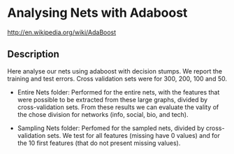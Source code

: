 Analysing Nets with Adaboost
===========================================================

http://en.wikipedia.org/wiki/AdaBoost


Description
-----------

Here analyse our nets using adaboost with decision stumps. We report the training and test errors.
Cross validation sets were for 300, 200, 100 and 50.

* Entire Nets folder:
Performed for the entire nets, with the features that were possible to be extracted from these large graphs, divided by cross-validation sets. From these results we can evaluate the vality of the chose division for networks (info, social, bio, and tech).

* Sampling Nets folder:
Perfomed for the sampled nets, divided by cross-validation sets. We test for all features (missing have 0 values) and for the 10 first features (that do not present missing values).

